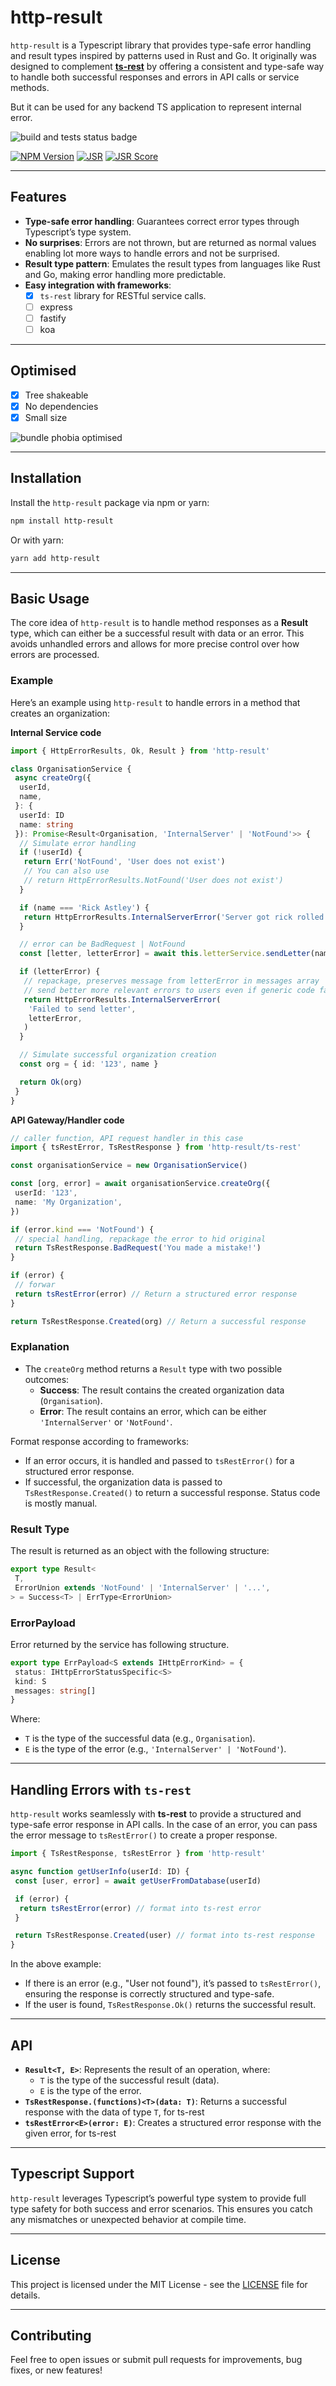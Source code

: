 # http-result

`http-result` is a Typescript library that provides type-safe error handling and result types inspired by patterns used in Rust and Go. It originally was designed to complement [**ts-rest**](https://ts-rest.com/) by offering a consistent and type-safe way to handle both successful responses and errors in API calls or service methods.

But it can be used for any backend TS application to represent internal error.

![build and tests status badge](https://github.com/rathod-sahaab/http-result/actions/workflows/build-test.yaml/badge.svg)

[![NPM Version](https://img.shields.io/npm/v/http-result)](https://www.npmjs.com/package/http-result) [![JSR](https://jsr.io/badges/@rathod-sahaab/http-result)](https://jsr.io/@<rathod-sahaab/http-result) [![JSR Score](https://jsr.io/badges/@rathod-sahaab/http-result/score)](https://jsr.io/@rathod-sahaab/http-result)

---

## Features

- **Type-safe error handling**: Guarantees correct error types through Typescript’s type system.
- **No surprises**: Errors are not thrown, but are returned as normal values enabling lot more ways to handle errors and not be surprised.
- **Result type pattern**: Emulates the result types from languages like Rust and Go, making error handling more predictable.
- **Easy integration with frameworks**:
  - [x] `ts-rest` library for RESTful service calls.
  - [ ] express
  - [ ] fastify
  - [ ] koa

---

## Optimised

- [x] Tree shakeable
- [x] No dependencies
- [x] Small size

![bundle phobia optimised](./docs/images/bundlephobia-0.5.4.jpg)

---

## Installation

Install the `http-result` package via npm or yarn:

```bash
npm install http-result
```

Or with yarn:

```bash
yarn add http-result
```

---

## Basic Usage

The core idea of `http-result` is to handle method responses as a **Result** type, which can either be a successful result with data or an error. This avoids unhandled errors and allows for more precise control over how errors are processed.

### Example

Here’s an example using `http-result` to handle errors in a method that creates an organization:

**Internal Service code**

```typescript
import { HttpErrorResults, Ok, Result } from 'http-result'

class OrganisationService {
 async createOrg({
  userId,
  name,
 }: {
  userId: ID
  name: string
 }): Promise<Result<Organisation, 'InternalServer' | 'NotFound'>> {
  // Simulate error handling
  if (!userId) {
   return Err('NotFound', 'User does not exist')
   // You can also use
   // return HttpErrorResults.NotFound('User does not exist')
  }

  if (name === 'Rick Astley') {
   return HttpErrorResults.InternalServerError('Server got rick rolled')
  }

  // error can be BadRequest | NotFound
  const [letter, letterError] = await this.letterService.sendLetter(name)

  if (letterError) {
   // repackage, preserves message from letterError in messages array
   // send better more relevant errors to users even if generic code fails.
   return HttpErrorResults.InternalServerError(
    'Failed to send letter',
    letterError,
   )
  }

  // Simulate successful organization creation
  const org = { id: '123', name }

  return Ok(org)
 }
}
```

**API Gateway/Handler code**

```typescript
// caller function, API request handler in this case
import { tsRestError, TsRestResponse } from 'http-result/ts-rest'

const organisationService = new OrganisationService()

const [org, error] = await organisationService.createOrg({
 userId: '123',
 name: 'My Organization',
})

if (error.kind === 'NotFound') {
 // special handling, repackage the error to hid original
 return TsRestResponse.BadRequest('You made a mistake!')
}

if (error) {
 // forwar
 return tsRestError(error) // Return a structured error response
}

return TsRestResponse.Created(org) // Return a successful response
```

### Explanation

- The `createOrg` method returns a `Result` type with two possible outcomes:
  - **Success**: The result contains the created organization data (`Organisation`).
  - **Error**: The result contains an error, which can be either `'InternalServer'` or `'NotFound'`.

Format response according to frameworks:

- If an error occurs, it is handled and passed to `tsRestError()` for a structured error response.
- If successful, the organization data is passed to `TsRestResponse.Created()` to return a successful response. Status code is mostly manual.

### Result Type

The result is returned as an object with the following structure:

```typescript
export type Result<
 T,
 ErrorUnion extends 'NotFound' | 'InternalServer' | '...',
> = Success<T> | ErrType<ErrorUnion>
```

### ErrorPayload

Error returned by the service has following structure.

```typescript
export type ErrPayload<S extends IHttpErrorKind> = {
 status: IHttpErrorStatusSpecific<S>
 kind: S
 messages: string[]
}
```

Where:

- `T` is the type of the successful data (e.g., `Organisation`).
- `E` is the type of the error (e.g., `'InternalServer' | 'NotFound'`).

---

## Handling Errors with `ts-rest`

`http-result` works seamlessly with **ts-rest** to provide a structured and type-safe error response in API calls. In the case of an error, you can pass the error message to `tsRestError()` to create a proper response.

```typescript
import { TsRestResponse, tsRestError } from 'http-result'

async function getUserInfo(userId: ID) {
 const [user, error] = await getUserFromDatabase(userId)

 if (error) {
  return tsRestError(error) // format into ts-rest error
 }

 return TsRestResponse.Created(user) // format into ts-rest response
}
```

In the above example:

- If there is an error (e.g., "User not found"), it’s passed to `tsRestError()`, ensuring the response is correctly structured and type-safe.
- If the user is found, `TsRestResponse.Ok()` returns the successful result.

---

## API

- **`Result<T, E>`**: Represents the result of an operation, where:
  - `T` is the type of the successful result (data).
  - `E` is the type of the error.
- **`TsRestResponse.(functions)<T>(data: T)`**: Returns a successful response with the data of type `T`, for ts-rest
- **`tsRestError<E>(error: E)`**: Creates a structured error response with the given error, for ts-rest

---

## Typescript Support

`http-result` leverages Typescript’s powerful type system to provide full type safety for both success and error scenarios. This ensures you catch any mismatches or unexpected behavior at compile time.

---

## License

This project is licensed under the MIT License - see the [LICENSE](LICENSE) file for details.

---

## Contributing

Feel free to open issues or submit pull requests for improvements, bug fixes, or new features!
